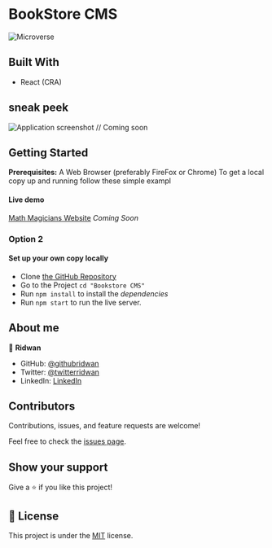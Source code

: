 # BookStore CMS

![Microverse](https://img.shields.io/badge/Microverse-blueviolet)

## Built With

- React (CRA)

## sneak peek

![Application screenshot]() // Coming soon

## Getting Started

**Prerequisites:** A Web Browser (preferably FireFox or Chrome)
To get a local copy up and running follow these simple exampl

#### Live demo

[Math Magicians Website](https://ridwanediallo.github.io/Math-magicians/) _Coming Soon_

### **Option 2**

#### Set up your own copy locally

- Clone [the GitHub Repository](https://github.com/ridwanediallo/Bookstore-CMS.git)
- Go to the Project `cd "Bookstore CMS"`
- Run `npm install` to install the _dependencies_
- Run `npm start` to run the live server.

## About me

👤 **Ridwan**

- GitHub: [@githubridwan](https://github.com/ridwanediallo)
- Twitter: [@twitterridwan](https://twitter.com/RidwaneD)
- LinkedIn: [LinkedIn](https://www.linkedin.com/in/ridwan-diallo-9a1634193)

## Contributors

Contributions, issues, and feature requests are welcome!

Feel free to check the [issues page](../../issues/).

## Show your support

Give a ⭐️ if you like this project!

## 📝 License

This project is under the [MIT](LICENSE) license.
